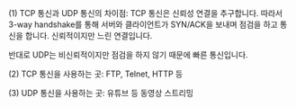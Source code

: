 (1) TCP 통신과 UDP 통신의 차이점:
TCP 통신은 신뢰성 연결을 추구합니다. 따라서 3-way handshake를 통해 서버와 클라이언트가 SYN/ACK을 보내며 점검을 하고 통신을 합니다. 신뢰적이지만 느린 연결입니다.

반대로 UDP는 비신뢰적이지만 점검을 하지 않기 때문에 빠른 통신입니다.

(2) TCP 통신을 사용하는 곳:
FTP, Telnet, HTTP 등

(3) UDP 통신을 사용하는 곳:
유튜브 등 동영상 스트리밍